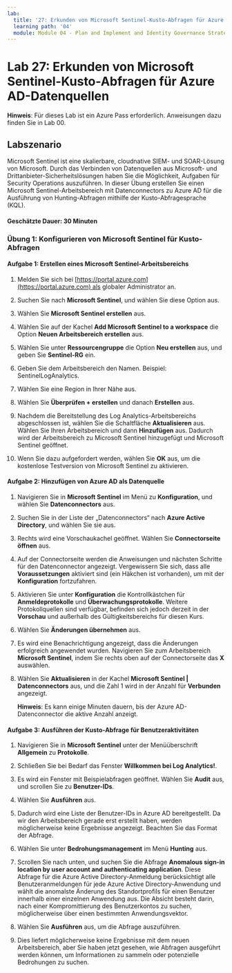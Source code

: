 ```yaml
---
lab:
  title: '27: Erkunden von Microsoft Sentinel-Kusto-Abfragen für Azure AD-Datenquellen'
  learning path: '04'
  module: Module 04 - Plan and Implement and Identity Governance Strategy
---
```


# Lab 27: Erkunden von Microsoft Sentinel-Kusto-Abfragen für Azure AD-Datenquellen

**Hinweis**: Für dieses Lab ist ein Azure Pass erforderlich. Anweisungen dazu finden Sie in Lab 00.

## Labszenario

Microsoft Sentinel ist eine skalierbare, cloudnative SIEM- und SOAR-Lösung von Microsoft.  Durch das Verbinden von Datenquellen aus Microsoft- und Drittanbieter-Sicherheitslösungen haben Sie die Möglichkeit, Aufgaben für Security Operations auszuführen.  In dieser Übung erstellen Sie einen Microsoft Sentinel-Arbeitsbereich mit Datenconnectors zu Azure AD für die Ausführung von Hunting-Abfragen mithilfe der Kusto-Abfragesprache (KQL). 

#### Geschätzte Dauer: 30 Minuten

### Übung 1: Konfigurieren von Microsoft Sentinel für Kusto-Abfragen

#### Aufgabe 1: Erstellen eines Microsoft Sentinel-Arbeitsbereichs

1. Melden Sie sich bei [https://portal.azure.com](https://portal.azure.com) als globaler Administrator an.

1. Suchen Sie nach **Microsoft Sentinel**, und wählen Sie diese Option aus. 

1. Wählen Sie **Microsoft Sentinel erstellen** aus.

1. Wählen Sie auf der Kachel **Add Microsoft Sentinel to a workspace** die Option **Neuen Arbeitsbereich erstellen** aus.

1. Wählen Sie unter **Ressourcengruppe** die Option **Neu erstellen** aus, und geben Sie **Sentinel-RG** ein.

1. Geben Sie dem Arbeitsbereich den Namen.  Beispiel: SentinelLogAnalytics.

1. Wählen Sie eine Region in Ihrer Nähe aus.

1. Wählen Sie **Überprüfen + erstellen** und danach **Erstellen** aus.

1. Nachdem die Bereitstellung des Log Analytics-Arbeitsbereichs abgeschlossen ist, wählen Sie die Schaltfläche **Aktualisieren** aus. Wählen Sie Ihren Arbeitsbereich und dann **Hinzufügen** aus.  Dadurch wird der Arbeitsbereich zu Microsoft Sentinel hinzugefügt und Microsoft Sentinel geöffnet.

1. Wenn Sie dazu aufgefordert werden, wählen Sie **OK** aus, um die kostenlose Testversion von Microsoft Sentinel zu aktivieren.

#### Aufgabe 2: Hinzufügen von Azure AD als Datenquelle

1. Navigieren Sie in **Microsoft Sentinel** im Menü zu **Konfiguration**, und wählen Sie **Datenconnectors** aus.

1. Suchen Sie in der Liste der „Datenconnectors“ nach **Azure Active Directory**, und wählen Sie sie aus.

1. Rechts wird eine Vorschaukachel geöffnet.  Wählen Sie **Connectorseite öffnen** aus.

1. Auf der Connectorseite werden die Anweisungen und nächsten Schritte für den Datenconnector angezeigt. Vergewissern Sie sich, dass alle **Voraussetzungen** aktiviert sind (ein Häkchen ist vorhanden), um mit der **Konfiguration** fortzufahren.

1. Aktivieren Sie unter **Konfiguration** die Kontrollkästchen für **Anmeldeprotokolle** und **Überwachungsprotokolle**. Weitere Protokollquellen sind verfügbar, befinden sich jedoch derzeit in der **Vorschau** und außerhalb des Gültigkeitsbereichs für diesen Kurs.

1. Wählen Sie **Änderungen übernehmen** aus. 

1. Es wird eine Benachrichtigung angezeigt, dass die Änderungen erfolgreich angewendet wurden. Navigieren Sie zum Arbeitsbereich **Microsoft Sentinel**, indem Sie rechts oben auf der Connectorseite das **X** auswählen.

1. Wählen Sie **Aktualisieren** in der Kachel **Microsoft Sentinel | Datenconnectors** aus, und die Zahl 1 wird in der Anzahl für **Verbunden** angezeigt.

   **Hinweis**: Es kann einige Minuten dauern, bis der Azure AD-Datenconnector die aktive Anzahl anzeigt. 

#### Aufgabe 3: Ausführen der Kusto-Abfrage für Benutzeraktivitäten

1. Navigieren Sie in **Microsoft Sentinel** unter der Menüüberschrift **Allgemein** zu **Protokolle**.

1. Schließen Sie bei Bedarf das Fenster **Willkommen bei Log Analytics!**.

1. Es wird ein Fenster mit Beispielabfragen geöffnet. Wählen Sie **Audit** aus, und scrollen Sie zu **Benutzer-IDs**.

1. Wählen Sie **Ausführen** aus. 

1. Dadurch wird eine Liste der Benutzer-IDs in Azure AD bereitgestellt.  Da wir den Arbeitsbereich gerade erst erstellt haben, werden möglicherweise keine Ergebnisse angezeigt.  Beachten Sie das Format der Abfrage.

1. Wählen Sie unter **Bedrohungsmanagement** im Menü **Hunting** aus. 

1. Scrollen Sie nach unten, und suchen Sie die Abfrage **Anomalous sign-in location by user account and authenticating application**.  Diese Abfrage für die Azure Active Directory-Anmeldung berücksichtigt alle Benutzeranmeldungen für jede Azure Active Directory-Anwendung und wählt die anomalste Änderung des Standortprofils für einen Benutzer innerhalb einer einzelnen Anwendung aus. Die Absicht besteht darin, nach einer Kompromittierung des Benutzerkontos zu suchen, möglicherweise über einen bestimmten Anwendungsvektor. 

1. Wählen Sie **Ausführen** aus, um die Abfrage auszuführen.

1. Dies liefert möglicherweise keine Ergebnisse mit dem neuen Arbeitsbereich, aber Sie haben jetzt gesehen, wie Abfragen ausgeführt werden können, um Informationen zu sammeln oder potenzielle Bedrohungen zu suchen.
